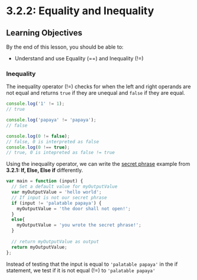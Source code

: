 # 3.2.2: Equality and Inequality&#x20;

## Learning Objectives <a href="#learning-objectives" id="learning-objectives"></a>

By the end of this lesson, you should be able to:

* Understand and use Equality (==) and Inequality (!=)&#x20;

### Inequality&#x20;

The inequality operator (!=) checks for when the left and right operands are not equal and returns `true` if they are unequal and `false` if they are equal.

```javascript
console.log('1' != 1);
// true

console.log('papaya' != 'papaya');
// false

console.log(0 != false);
// false, 0 is interpreted as false  
console.log(0 !== true);
// true, 0 is intepreted as false != true
```

Using the inequality operator, we can write the [secret phrase](3.2.1-if-else-else-if.md#simple-conditional-example-secret-phrase-1) example from **3.2.1: If, Else, Else if** differently.

```javascript
var main = function (input) {
  // Set a default value for myOutputValue
  var myOutputValue = 'hello world';
  // If input is not our secret phrase
  if (input != 'palatable papaya') {
    myOutputValue = 'the door shall not open!';
  }
  else{
    myOutputValue = 'you wrote the secret phrase!';
  }
  
  // return myOutputValue as output
  return myOutputValue;
};
```

Instead of testing that the input is equal to `'palatable papaya'` in the if statement, we test if it is not equal (!=) to `'palatable papaya'`

